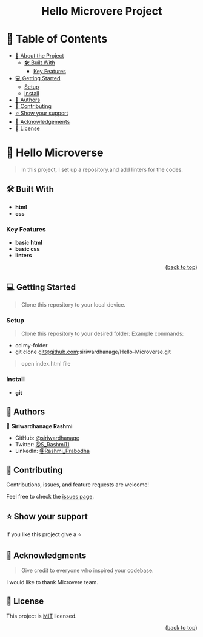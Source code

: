 <a name="readme-top"></a>

<div align="center">

  <h1><b>Hello Microvere  Project</b></h1>

</div>

<!-- TABLE OF CONTENTS -->

# 📗 Table of Contents

- [📖 About the Project](#about-project)
  - [🛠 Built With](#built-with)
    - [Key Features](#key-features)
- [💻 Getting Started](#getting-started)
  - [Setup](#setup)
  - [Install](#install)
- [👥 Authors](#authors)
- [🤝 Contributing](#contributing)
- [⭐️ Show your support](#support)
- [🙏 Acknowledgements](#acknowledgements)
- [📝 License](#license)

<!-- PROJECT DESCRIPTION -->

# 📖 Hello Microverse <a name="about-project"></a>

> In this project, I set up a repository.and add linters for the codes.

## 🛠 Built With <a name="built-with"></a>
- **html**
- **css**

<!-- Features -->

### Key Features <a name="key-features"></a>

- **basic html**
- **basic css**
- **linters**

<p align="right">(<a href="#readme-top">back to top</a>)</p>

<!-- GETTING STARTED -->

## 💻 Getting Started <a name="getting-started"></a>

> Clone this repository to your local device.

### Setup

> Clone this repository to your desired folder:
> Example commands:
  - cd my-folder
  - git clone git@github.com:siriwardhanage/Hello-Microverse.git

> open index.html file

### Install
- **git**


## 👥 Authors <a name="authors"></a>

👤 **Siriwardhanage Rashmi**

- GitHub: [@siriwardhanage](https://github.com/siriwardhanage)
- Twitter: [@S_Rashmi11](https://twitter.com/S_Rashmi11)
- LinkedIn: [@Rashmi_Prabodha](https://www.linkedin.com/mwlite/in/rashmi-prabodha-323aba263)


<!-- CONTRIBUTING -->

## 🤝 Contributing <a name="contributing"></a>

Contributions, issues, and feature requests are welcome!

Feel free to check the [issues page](../../issues/).


<!-- SUPPORT -->

## ⭐️ Show your support <a name="support"></a>

If you like this project give a ⭐️


<!-- ACKNOWLEDGEMENTS -->

## 🙏 Acknowledgments <a name="acknowledgements"></a>

> Give credit to everyone who inspired your codebase.

I would like to thank Microvere team.


<!-- LICENSE -->

## 📝 License <a name="license"></a>

This project is [MIT](./LICENSE) licensed.

<p align="right">(<a href="#readme-top">back to top</a>)</p>